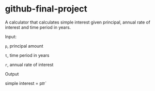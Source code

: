 # github-final-project

A calculator that calculates simple interest given principal, annual rate of interest and time period in years.

Input:

   `p`, principal amount
   
   `t`, time period in years
   
   `r`, annual rate of interest
   
Output

   simple interest = p*t*r`
